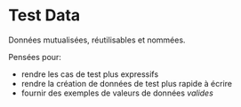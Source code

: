 # Test Data
Données mutualisées, réutilisables et nommées.

Pensées pour:
* rendre les cas de test plus expressifs
* rendre la création de données de test plus rapide à écrire
* fournir des exemples de valeurs de données _valides_
